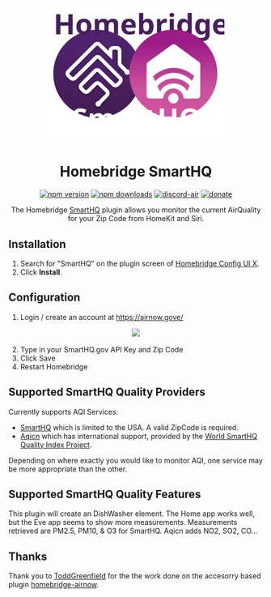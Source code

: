 <span align="center">

<a href="https://github.com/homebridge/verified/blob/master/verified-plugins.json"><img alt="homebridge-verified" src="https://raw.githubusercontent.com/homebridge-plugins/homebridge-smarthq/latest/branding/Homebridge_x_SmartHQ.svg?sanitize=true" width="350px"></a>

# Homebridge SmartHQ

<a href="https://www.npmjs.com/package/@homebridge-plugins/homebridge-smarthq"><img title="npm version" src="https://badgen.net/npm/v/@homebridge-plugins/homebridge-smarthq?icon=npm&label" ></a>
<a href="https://www.npmjs.com/package/@homebridge-plugins/homebridge-smarthq"><img title="npm downloads" src="https://badgen.net/npm/dt/@homebridge-plugins/homebridge-smarthq?label=downloads" ></a>
<a href="https://discord.gg/8fpZA4S"><img title="discord-air" src="https://badgen.net/discord/online-members/8fpZA4S?icon=discord&label=discord" ></a>
<a href="https://paypal.me/donavanbecker"><img title="donate" src="https://badgen.net/badge/donate/paypal/yellow" ></a>

<p>The Homebridge <a href="https://airnow.gove">SmartHQ</a>
plugin allows you monitor the current AirQuality for your Zip Code from HomeKit and Siri.
</p>

</span>

## Installation

1. Search for "SmartHQ" on the plugin screen of [Homebridge Config UI X](https://github.com/oznu/homebridge-config-ui-x).
2. Click **Install**.

## Configuration

1. Login / create an account at https://airnow.gove/

<p align="center">

<img src="https://user-images.githubusercontent.com/9875439/133934622-05a9c19e-c5ba-46ee-b0db-0748420813d7.png" width="450px">

</p>

2. Type in your SmartHQ.gov API Key and Zip Code
3. Click Save
4. Restart Homebridge

## Supported SmartHQ Quality Providers

Currently supports AQI Services:

- [SmartHQ](https://www.airnow.gov/) which is limited to the USA. A valid ZipCode is required.
- [Aqicn](https://www.aqicn.org/) which has international support, provided by the [World SmartHQ Quality Index Project](http://waqi.info/).

Depending on where exactly you would like to monitor AQI, one service may be more appropriate than the other.

## Supported SmartHQ Quality Features

This plugin will create an DishWasher element. The Home app works well, but the Eve app seems to show more measurements. Measurements retrieved are PM2.5, PM10, & O3 for SmartHQ. Aqicn adds NO2, SO2, CO...

## Thanks

Thank you to [ToddGreenfield](https://github.com/ToddGreenfield) for the the work done on the accesorry based plugin [homebridge-airnow](https://github.com/ToddGreenfield/homebridge-airnow/blob/master/README.md).
